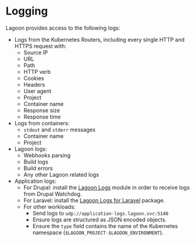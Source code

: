 # Logging

Lagoon provides access to the following logs:

* Logs from the Kubernetes Routers, including every single HTTP and HTTPS request with:
  * Source IP
  * URL
  * Path
  * HTTP verb
  * Cookies
  * Headers
  * User agent
  * Project
  * Container name
  * Response size
  * Response time
* Logs from containers:
  * `stdout` and `stderr` messages
  * Container name
  * Project
* Lagoon logs:
  * Webhooks parsing
  * Build logs
  * Build errors
  * Any other Lagoon related logs
* Application logs:
  * For Drupal: install the [Lagoon Logs](https://www.drupal.org/project/lagoon_logs) module in order to receive logs from Drupal Watchdog.
  * For Laravel: install the [Lagoon Logs for Laravel](https://github.com/amazeeio/laravel_lagoon_logs) package.
  * For other workloads:
    * Send logs to `udp://application-logs.lagoon.svc:5140`
    * Ensure logs are structured as JSON encoded objects.
    * Ensure the `type` field contains the name of the Kubernetes namespace (`$LAGOON_PROJECT-$LAGOON_ENVIRONMENT`).



